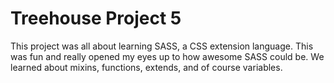 # Treehouse Project 5

This project was all about learning SASS, a CSS extension language.  This was fun and really opened my eyes up to how awesome SASS could be.  We learned about mixins, functions, extends, and of course variables.
